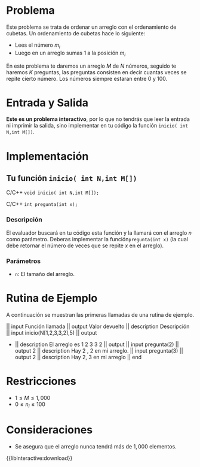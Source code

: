 # Problema

Este problema se trata de ordenar un arreglo con el ordenamiento de cubetas. Un ordenamiento de cubetas hace lo siguiente:

- Lees el número $m_i$
- Luego en un arreglo sumas $1$ a la posición $m_i$

En este problema te daremos un arreglo $M$ de $N$ números, seguido te haremos $K$ preguntas, las preguntas consisten en decir cuantas veces se repite cierto número. Los números siempre estaran entre 0 y 100.

# Entrada y Salida

**Este es un problema interactivo**, por lo que no tendrás que leer la entrada ni imprimir la salida, sino implementar en tu código la función `inicio( int N,int M[])`.

# Implementación

## Tu función `inicio( int N,int M[])`

C/C++ `void inicio( int N,int M[]);`

C/C++ `int pregunta(int x);`

### Descripción

El evaluador buscará en tu código esta función y la llamará con el arreglo $n$ como parámetro. Deberas implementar la función`pregunta(int x)` (la cual debe retornar el número de veces que se repite $x$ en el arreglo).

### Parámetros

- `n`: El tamaño del arreglo.

# Rutina de Ejemplo

A continuación se muestran las primeras llamadas de una rutina de ejemplo.

|| input
Función llamada
|| output
Valor devuelto
|| description
Descripción
|| input
inicio(N[1,2,3,3,2],5)
|| output

- || description
  El arreglo es 1 2 3 3 2
  || output
  || input
  pregunta(2)
  || output
  2
  || description
  Hay 2 , 2 en mi arreglo.
  || input
  pregunta(3)
  || output
  2
  || description
  Hay 2, 3 en mi arreglo
  || end

# Restricciones

- $1 \leq M  \leq 1,000$
- $0 \leq n_i \leq 100$

# Consideraciones

- Se asegura que el arreglo nunca tendrá más de $1,000$ elementos.

{{libinteractive:download}}
